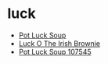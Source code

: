 # luck

 * [Pot Luck Soup](../../index/p/pot-luck-soup-107545.json)
 * [Luck O The Irish Brownie](../../index/l/luck-o-the-irish-brownie.json)
 * [Pot Luck Soup 107545](../../index/p/pot-luck-soup-107545.json)
